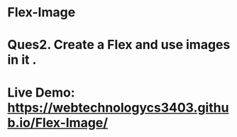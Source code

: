 # Flex-Image
# Ques2. Create a Flex and use images in it .
# Live Demo: https://webtechnologycs3403.github.io/Flex-Image/
